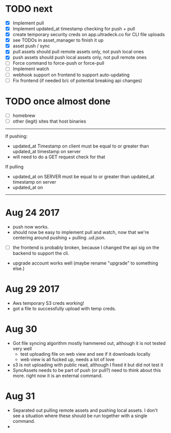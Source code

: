 

# TODO next

* [x] Implement pull
* [x] Implement updated_at timestamp checking for push + pull
* [x] create temporary security creds on app.ultradeck.co for CLI file uploads
* [x] see TODOs in asset_manager to finish it up
* [x] asset push / sync
* [x] pull assets should pull remote assets only, not push local ones
* [x] push assets should push local assets only, not pull remote ones
* [ ] Force command to force-push or force-pull
* [ ] Implement watch
* [ ] webhook support on frontend to support auto-updating
* [ ] Fix frontend (if needed b/c of potential breaking api changes)

# TODO once almost done

* [ ] homebrew
* [ ] other (legit) sites that host binaries

---

If pushing:

* updated_at Timestamp on client must be equal to or greater than updated_at timestamp on server
* will need to do a GET request check for that

If pulling

* updated_at on SERVER must be equal to or greater than updated_at timestamp on server
* updated_at on

---

# Aug 24 2017

* push now works.
* should now be easy to implement pull and watch, now that we're centering around pushing + pulling .ud.json.
* [ ] the frontend is probably broken, because I changed the api sig on the backend to support the cli.
* upgrade account works well (maybe rename "upgrade" to something else.)

# Aug 29 2017

* Aws temporary S3 creds working!
* got a file to successfully upload with temp creds.

# Aug 30

* Got file syncing algorithm mostly hammered out, although it is not tested very well
  * test uploading file on web view and see if it downloads locally
  * web view is all fucked up, needs a lot of love
* s3 is not uploading with public read, although I fixed it but did not test it
* SyncAssets needs to be part of push (or pull?) need to think about this more.  right now it is an external command.

# Aug 31

* Separated out pulling remote assets and pushing local assets.  I don't see a situation where these should be run together with a single command.
*
